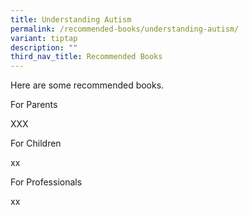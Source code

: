 ```yaml
---
title: Understanding Autism
permalink: /recommended-books/understanding-autism/
variant: tiptap
description: ""
third_nav_title: Recommended Books
---
```

<p>Here are some recommended books.</p>
<p></p>
<p>For Parents</p>
<p>XXX</p>
<p></p>
<p>For Children</p>
<p>xx</p>
<p>For Professionals</p>
<p>xx</p>